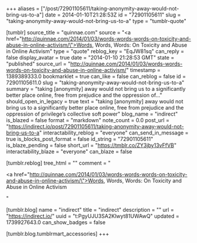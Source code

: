 +++
aliases = ["/post/72901105611/taking-anonymity-away-would-not-bring-us-to-a"]
date = 2014-01-10T21:28:53Z
id = "72901105611"
slug = "taking-anonymity-away-would-not-bring-us-to-a"
type = "tumblr-quote"

[tumblr]
source_title = "quinnae.com"
source = "<a href=\"http://quinnae.com/2014/01/03/words-words-words-on-toxicity-and-abuse-in-online-activism/\">Words, Words, Words: On Toxicity and Abuse in Online Activism</a>"
type = "quote"
reblog_key = "EqJW81sq"
can_reply = false
display_avatar = true
date = "2014-01-10 21:28:53 GMT"
state = "published"
source_url = "http://quinnae.com/2014/01/03/words-words-words-on-toxicity-and-abuse-in-online-activism/"
timestamp = 1389389333.0
bookmarklet = true
can_like = false
can_reblog = false
id = 72901105611.0
slug = "taking-anonymity-away-would-not-bring-us-to-a"
summary = "taking [anonymity] away would not bring us to a significantly better place online, free from prejudice and the oppression of..."
should_open_in_legacy = true
text = "taking [anonymity] away would not bring us to a significantly better place online, free from prejudice and the oppression of privilege’s collective soft power"
blog_name = "indirect"
is_blazed = false
format = "markdown"
note_count = 0.0
post_url = "https://indirect.io/post/72901105611/taking-anonymity-away-would-not-bring-us-to-a"
interactability_reblog = "everyone"
can_send_in_message = true
is_blocks_post_format = false
id_string = "72901105611"
is_blaze_pending = false
short_url = "https://tmblr.co/ZY3jby13vFfVB"
interactability_blaze = "everyone"
can_blaze = false

[tumblr.reblog]
tree_html = ""
comment = "<p><a href=\"http://quinnae.com/2014/01/03/words-words-words-on-toxicity-and-abuse-in-online-activism/\">Words, Words, Words: On Toxicity and Abuse in Online Activism</a></p>"

[tumblr.blog]
name = "indirect"
title = "indirect"
description = ""
url = "https://indirect.io/"
uuid = "t:PgyUJU3SA2Klwyt81UWAwQ"
updated = 1739927643.0
can_show_badges = false

[tumblr.blog.tumblrmart_accessories]
+++
